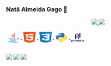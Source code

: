 ### Natã Almeida Gago 👋
<div align="center">
  <a href="https://github.com/NataGago">
  <img height="180em" src="https://github-readme-stats.vercel.app/api?username=NataGago&show_icons=true&theme=github_dark"/>
  <img height="180em" src="https://github-readme-stats.vercel.app/api/top-langs/?username=NataGago&layout=compact&theme=github_dark"/>
 </div>
  
<div style="display: inline_block"><br>
  <img align="center" alt="Nata-Java" height="30" width="40" src="https://raw.githubusercontent.com/devicons/devicon/master/icons/java/java-original.svg" />
  <img align="center" alt="Nata-HTML" height="30" width="40" src="https://raw.githubusercontent.com/devicons/devicon/master/icons/html5/html5-original.svg">
  <img align="center" alt="Nata-CSS" height="30" width="40" src="https://raw.githubusercontent.com/devicons/devicon/master/icons/css3/css3-original.svg">
  <img align="center" alt="Nata-Python" height="30" width="40" src="https://raw.githubusercontent.com/devicons/devicon/master/icons/python/python-original.svg">
  <img align="center" alt="Nata-Pandas" height="30" width="40" src="https://raw.githubusercontent.com/devicons/devicon/master/icons/pandas/pandas-original-wordmark.svg">
</div>
  
  ##
  
<div>
  <a href="https://discordapp.com/users/307711744812515328" target="_blank"><img src="https://img.shields.io/badge/Discord-7289DA?style=for-the-badge&logo=discord&logoColor=white" target="_blank"></a> 
  <a href = "mailto:natagago123@gmail.com"><img src="https://img.shields.io/badge/-Gmail-%23333?style=for-the-badge&logo=gmail&logoColor=white" target="_blank"></a>
  <a href="https://www.linkedin.com/in/nat%C3%A3-gago-316132136/" target="_blank"><img src="https://img.shields.io/badge/-LinkedIn-%230077B5?style=for-the-badge&logo=linkedin&logoColor=white" target="_blank"></a>
</div>
  
<!--
**NataGago/NataGago** is a ✨ _special_ ✨ repository because its `README.md` (this file) appears on your GitHub profile.

Here are some ideas to get you started:

- 🔭 I’m currently working on ...
- 🌱 I’m currently learning ...
- 👯 I’m looking to collaborate on ...
- 🤔 I’m looking for help with ...
- 💬 Ask me about ...
- 📫 How to reach me: ...
- 😄 Pronouns: ...
- ⚡ Fun fact: ...
-->
